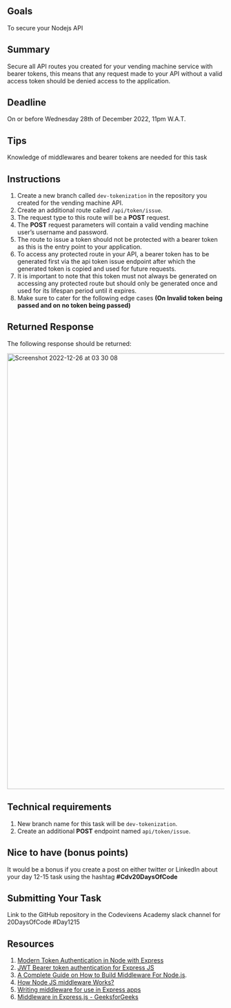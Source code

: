 ## Goals
To secure your Nodejs API

## Summary
Secure all API routes you created for your vending machine service with bearer tokens, this means that any request made to your API without a valid access token should be denied access to the application.

## Deadline
On or before Wednesday 28th of December 2022, 11pm W.A.T.

## Tips
Knowledge of middlewares and bearer tokens are needed for this task

## Instructions
1. Create a new branch called `dev-tokenization` in the repository you created for the vending machine API.
2. Create an additional route called `/api/token/issue`.
3. The request type to this route will be a **POST** request.
4. The **POST** request parameters will contain a valid vending machine user’s username and password.
5. The route to issue a token should not be protected with a bearer token as this is the entry point to your application.
6. To access any protected route in your API, a bearer token has to be generated first via the api token issue endpoint after which the generated token is copied and used for future requests.
7. It is important to note that this token must not always be generated on accessing any protected route but should only be generated once and used for its lifespan period until it expires.
8. Make sure to cater for the following edge cases **(On Invalid token being passed and on no token being passed)**

## Returned Response
The following response should be returned:

<img width="1012" alt="Screenshot 2022-12-26 at 03 30 08" src="https://user-images.githubusercontent.com/82330194/209491922-ce10d8b0-a5af-4c15-a794-8ab8864ecb20.png">


## Technical requirements
1. New branch name for this task will be `dev-tokenization`.
2. Create an additional **POST** endpoint named `api/token/issue`. 

## Nice to have (bonus points)
It would be a bonus if you create a post on either twitter or LinkedIn about your day 12-15 task using the hashtag **#Cdv20DaysOfCode**

## Submitting Your Task
Link to the GitHub repository in the Codevixens Academy slack channel for 20DaysOfCode #Day1215

## Resources
1. [Modern Token Authentication in Node with Express](https://developer.okta.com/blog/2019/02/14/modern-token-authentication-in-node-with-express)
2. [JWT Bearer token authentication for Express JS](https://medium.com/ms-club-of-sliit/jwt-bearer-token-authentication-for-express-js-5e95bf4dead0)
3. [A Complete Guide on How to Build Middleware For Node.js](https://www.turing.com/kb/building-middleware-for-node-js).
4. [How Node JS middleware Works?](https://selvaganesh93.medium.com/how-node-js-middleware-works-d8e02a936113)
5. [Writing middleware for use in Express apps](https://expressjs.com/en/guide/writing-middleware.html)
6. [Middleware in Express.js - GeeksforGeeks](https://www.geeksforgeeks.org/middleware-in-express-js/)


